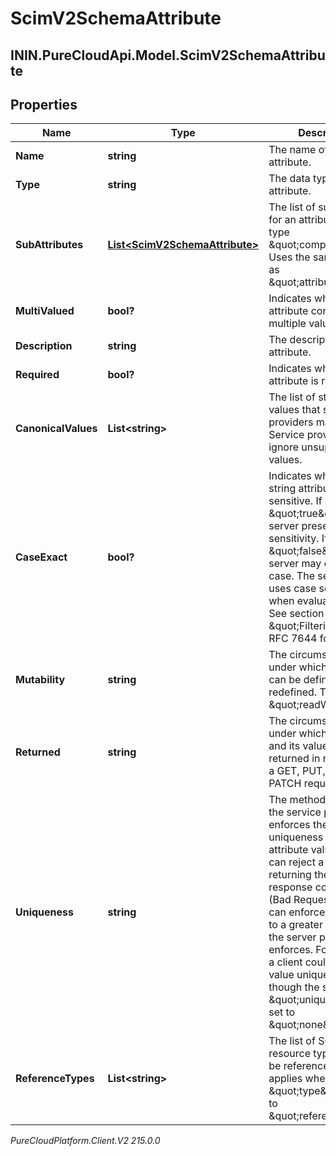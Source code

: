 # ScimV2SchemaAttribute

## ININ.PureCloudApi.Model.ScimV2SchemaAttribute

## Properties

|Name | Type | Description | Notes|
|------------ | ------------- | ------------- | -------------|
| **Name** | **string** | The name of the attribute. | [optional] |
| **Type** | **string** | The data type of the attribute. | [optional] |
| **SubAttributes** | [**List&lt;ScimV2SchemaAttribute&gt;**](ScimV2SchemaAttribute) | The list of subattributes for an attribute of the type \&quot;complex\&quot;. Uses the same schema as \&quot;attributes\&quot;. | [optional] |
| **MultiValued** | **bool?** | Indicates whether an attribute contains multiple values. | [optional] |
| **Description** | **string** | The description of the attribute. | [optional] |
| **Required** | **bool?** | Indicates whether an attribute is required. | [optional] |
| **CanonicalValues** | **List&lt;string&gt;** | The list of standard values that service providers may use. Service providers may ignore unsupported values. | [optional] |
| **CaseExact** | **bool?** | Indicates whether a string attribute is case-sensitive. If set to \&quot;true\&quot;, the server preserves case sensitivity. If set to \&quot;false\&quot;, the server may change the case. The server also uses case sensitivity when evaluating filters. See section 3.4.2.2 \&quot;Filtering\&quot; in RFC 7644 for details. | [optional] |
| **Mutability** | **string** | The circumstances under which an attribute can be defined or redefined. The default is \&quot;readWrite\&quot;. | [optional] |
| **Returned** | **string** | The circumstances under which an attribute and its values are returned in response to a GET, PUT, POST, or PATCH request. | [optional] |
| **Uniqueness** | **string** | The method by which the service provider enforces the uniqueness of an attribute value. A server can reject a value by returning the HTTP response code 400 (Bad Request). A client can enforce uniqueness to a greater degree than the server provider enforces. For example, a client could make a value unique even though the server has \&quot;uniqueness\&quot; set to \&quot;none\&quot;. | [optional] |
| **ReferenceTypes** | **List&lt;string&gt;** | The list of SCIM resource types that may be referenced. Only applies when \&quot;type\&quot; is set to \&quot;reference\&quot;. | [optional] |



_PureCloudPlatform.Client.V2 215.0.0_

